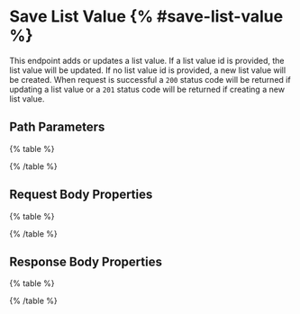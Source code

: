 # Save List Value {% #save-list-value %}

This endpoint adds or updates a list value. If a list value id is provided, the list value will be updated. If no list value id is provided, a new list value will be created. When request is successful a `200` status code will be returned if updating a list value or a `201` status code will be returned if creating a new list value.

## Path Parameters

{% table %}

{% /table %}

## Request Body Properties

{% table %}

{% /table %}

## Response Body Properties

{% table %}

{% /table %}
